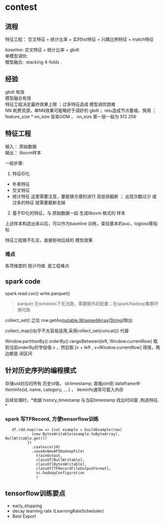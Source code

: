 # contest
## 流程
特征工程： 交叉特征 + 统计比率 + 实时list特征 + 兴趣比例特征  + match特征

*baseline*: 交叉特征 + 统计比率 + gbdt   
单模型调优:    
模型融合:  stacking 4-folds .    

## 经验

gbdt 有效   
模型融合有效   
特征工程决定最终效果上限 ；过多特征造成 模型调优困难   
NN 耗费资源，单NN效果可能略好于调好的 gbdt； relu造成节点萎缩，慎用 ； feature_size * nn_size 容易OOM ， nn_size 第一层一般为   512 256 

## 特征工程

输入： 原始数据  
输出： libsvm样本

一般步骤:  

1.  特征ID化   
* 朴素特征
* 交叉特征
* 统计特征 
这里需要注意，要能够方便的进行 高低频截断 ； 出现次数过少 或过多的特征 就需要截断去掉 
2. 基于ID化的特征，与 原始数据一起 生成libsvm 格式的 样本 

上述样本构造出来以后，可以作为baseline 训练，查验基本的auc，logloss等指标     


特征工程做不扎实，直接影响后续的 模型效果 

### 难点

各项维度的 统计均值  是工程难点 


## spark code

spark.read.csv() 
write.parquet()  
> parquet 在windows下无法跑，需要额外的配置；在spark/hadoop集群环境可跑

collect_set()  之后 row.getAs[mutable.WrappedArray[String]](field_name)取出 

collect_map()似乎不太容易适用,采用collect_set(concat()) 代替

Window.partitionBy().orderBy().rangeBetween(left, Window.currentRow)  取到当前orderBy的字段值 v ，然后取  [v + left , v+Window.currentRow] 得值，两边都是 闭区间

##  针对历史序列的编程模式 
存储uid对应的所有 历史id值，  id:timestamp; 直接join到 dataframe中
ItemInfo(id, name, category, ....) ， iteminfo通常可载入内存 

后续处理时，*依据 history_timestamp 与当前timestamp 找出时间窗 ,构造特征. *


### spark 写TFRecord, 方便tensorflow训练
```
   df.rdd.map(row => {val example = buildExample(row)
            (new BytesWritable(example.toByteArray), NullWritable.get())
          })
            .coalesce(10)
            .saveAsNewAPIHadoopFile(
              trainOutput,
              classOf[NullWritable],
              classOf[BytesWritable],
              classOf[TFRecordFileOutputFormat],
              sc.hadoopConfiguration
              ) 
```

##  tensorflow训练要点 
- early_stopping
- decay learning rate (LearningRateScheduler) 
- Best Export 




